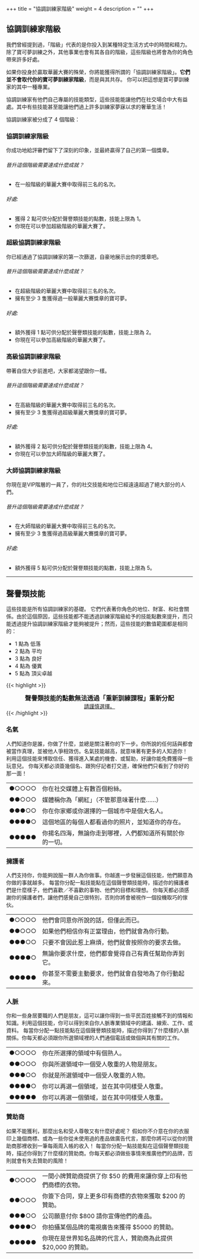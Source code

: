 +++
title = "協調訓練家階級"
weight = 4
description = ""
+++

## 協調訓練家階級
我們曾經提到過，「階級」代表的是你投入到某種特定生活方式中的時間和精力。除了寶可夢訓練之外，其他事業也會有其各自的階級，這些階級也將會為你的角色帶來許多好處。

如果你投身於贏取華麗大賽的殊榮，你將能獲得所謂的「協調訓練家階級」。**它們並不會取代你的寶可夢訓練家階級**，而是與其共存。
你可以把這想是寶可夢訓練家的其中一種專業。

協調訓練家有他們自己專屬的技能類型，這些技能能讓他們在社交場合中大有益處。其中有些技能甚至能讓他們過上許多訓練家夢寐以求的奢華生活！

協調訓練家被分成了 4 個階級：

<div class="Frame">

### <div class="icon Coor">協調訓練家階級</div>
你成功地給評審們留下了深刻的印象，並最終贏得了自己的第一個獎章。

###### 晉升這個階級需要達成什麼成就？
* 在一般階級的華麗大賽中取得前三名的名次。

###### 好處:
* 獲得 2 點可供分配於聲譽類技能的點數，技能上限為 1。
* 你現在可以參加超級階級的華麗大賽了。
</div>
<div class="Frame">

### <div class="icon SuperCoor">超級協調訓練家階級</div>
你已經通過了協調訓練家的第一次篩選，自豪地展示出你的獎章吧。

###### 晉升這個階級需要達成什麼成就？
* 在超級階級的華麗大賽中取得前三名的名次。
* 擁有至少 3 隻獲得過一般華麗大賽獎章的寶可夢。

###### 好處:
* 額外獲得 1 點可供分配於聲譽類技能的點數，技能上限為 2。
* 你現在可以參加高級階級的華麗大賽了。
</div>
<div class="Frame">

### <div class="icon HyperCoor">高級協調訓練家階級</div>
帶著自信大步前進吧，大家都渴望跟你一樣。

###### 晉升這個階級需要達成什麼成就？
* 在高級階級的華麗大賽中取得前三名的名次。
* 擁有至少 3 隻獲得過超級華麗大賽獎章的寶可夢。

###### 好處:
* 額外獲得 2 點可供分配於聲譽類技能的點數，技能上限為 4。
* 你現在可以參加大師階級的華麗大賽了。
</div>
<div class="Frame">

### <div class="icon MasterCoor">大師協調訓練家階級</div>
你現在是VIP階層的一員了，你的社交技能和地位已經遠遠超過了絕大部分的人們。

###### 晉升這個階級需要達成什麼成就？
* 在大師階級的華麗大賽中取得前三名的名次。
* 擁有至少 3 隻獲得過高級華麗大賽獎章的寶可夢。

###### 好處:
* 額外獲得 5 點可供分配於聲譽類技能的點數，技能上限為 5。
</div>


---
## 聲譽類技能
這些技能是所有協調訓練家的基礎。
它們代表著你角色的地位、財富、和社會關係。由於這個原因，這些技能都不能透過訓練家階級給予的技能點數來提升，而只能透過提升協調訓練家階級才能夠被提升；然而，這些技能的數值範圍都是相同的：

* 1 點為 低落
* 2 點為 平均
* 3 點為 良好
* 4 點為 優異
* 5 點為 頂尖卓越

{{< highlight >}}
<center>
<b style="font-size: 1.2em;">聲譽類技能的點數無法透過「重新訓練課程」重新分配</b><br/>
<u>請謹慎選擇。</u>
</center>
{{< /highlight >}}


### 名氣
人們知道你是誰，你做了什麼，並總是關注著你的下一步。你所說的任何話與都會被當作真理，並被他人爭相效仿。名氣技能越高，就意味著有更多的人知道你！
利用這個技能來博取信任、獲得進入某處的機會、或幫助，好讓你能免費獲得一些玩意兒。
你每天都必須簽幾個名、跟狗仔記者打交道，確保他們只看到了你好的那一面！
<table>
<tr><td align="left"> ●○○○○ </td><td align="left"> 你在社交媒體上有數百個粉絲。 </td></tr>
<tr><td align="left"> ●●○○○ </td><td align="left"> 媒體稱你為「網紅」（不管那意味著什麼……） </td></tr>
<tr><td align="left"> ●●●○○ </td><td align="left"> 你在你家鄉或你選擇的一個城市中是個大名人。 </td></tr>
<tr><td align="left"> ●●●●○ </td><td align="left"> 這個地區的每個人都看過你的照片，並知道你的存在。 </td></tr>
<tr><td align="left"> ●●●●● </td><td align="left"> 你揚名四海，無論你走到哪裡，人們都知道所有關於你的一切。 </td></tr>
</table>


### 擁護者
人們支持你，你能夠說服一群人為你做事。你越進一步發展這個技能，他們願意為你做的事就越多。
每當你分配一點技能點在這個聲譽類技能時，描述你的擁護者們是什麼樣子，他們喜歡／不喜歡的事物、他們的目標和理想。
你每天都必須感謝你的擁護者們，讓他們感覺自己很特別，否則你將會被視作一個投機取巧的傢伙。
<table>
<tr><td align="left"> ●○○○○ </td><td align="left"> 他們會同意你所說的話，但僅此而已。 </td></tr>
<tr><td align="left"> ●●○○○ </td><td align="left"> 如果他們相信你有正當理由，他們就會為你行動。 </td></tr>
<tr><td align="left"> ●●●○○ </td><td align="left"> 只要不會因此惹上麻煩，他們就會按照你的要求去做。 </td></tr>
<tr><td align="left"> ●●●●○ </td><td align="left"> 無論你要求什麼，他們都會覺得自己有責任幫助你弄到它。 </td></tr>
<tr><td align="left"> ●●●●● </td><td align="left"> 你甚至不需要主動要求，他們就會自發地為了你行動起來。 </td></tr>
</table>


### 人脈
你和一些身居要職的人們是朋友，這可以讓你得到一些平民百姓接觸不到的情報和知識。利用這個技能，你可以得到來自你人脈專業領域中的建議、線索、工作、或資料。
每當你分配一點技能點在這個聲譽類技能時，描述你得到了什麼樣的人脈關係。你每天都必須跟你所選領域裡的人們通個電話或做個與其有關的工作。
<table>
<tr><td align="left"> ●○○○○ </td><td align="left"> 你在所選擇的領域中有個熟人。 </td></tr>
<tr><td align="left"> ●●○○○ </td><td align="left"> 你與所選領域中一個受人敬重的人物是朋友。 </td></tr>
<tr><td align="left"> ●●●○○ </td><td align="left"> 你就是所選領域中一個受人敬重的人物。 </td></tr>
<tr><td align="left"> ●●●●○ </td><td align="left"> 你可以再選一個領域，並在其中同樣受人敬重。 </td></tr>
<tr><td align="left"> ●●●●● </td><td align="left"> 你可以再選一個領域，並在其中同樣受人敬重。 </td></tr>
</table>


### 贊助商
如果不能獲利，那麼出名和受人尊敬又有什麼好處呢？
假如你不介意在你的衣服印上幾個商標、或為一些你從未使用過的產品做廣告代言，那麼你將可以從你的贊助商那裡收到一筆每兩周入帳的收入！
每當你分配一點技能點在這個聲譽類技能時，描述你得到了什麼樣的贊助商。你每天都必須做些事情來推廣他們的品牌，否則就會有失去贊助的風險！
<table>
<tr><td align="left"> ●○○○○ </td><td align="left"> 一間小牌贊助商提供了你 $50 的費用來讓你穿上印有他們商標的衣物。 </td></tr>
<tr><td align="left"> ●●○○○ </td><td align="left"> 你簽下合同，穿上更多印有商標的衣物來獲取 $200 的贊助。 </td></tr>
<tr><td align="left"> ●●●○○ </td><td align="left"> 公司願意付你 $800 請你宣傳他們的產品。 </td></tr>
<tr><td align="left"> ●●●●○ </td><td align="left"> 你拍攝某個品牌的電視廣告來獲得 $5000 的贊助。 </td></tr>
<tr><td align="left"> ●●●●● </td><td align="left"> 你現在是世界知名品牌的代言人，贊助商為此提供 $20,000 的贊助。 </td></tr>
</table>
